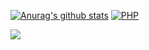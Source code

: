 <!--![image](https://github.com/ZainCheung/ZainCheung/blob/master/dino.gif)-->

<p align="left">
    <a href="https://github.com/anuraghazra/github-readme-stats"><img alt="Anurag's github stats" src="https://zaincheung-github-readme-stats.vercel.app/api?username=ZainCheung&show_icons=true&theme=radical"/></a>
     <a href="https://github.com/anuraghazra/github-readme-stats"><img alt="PHP" src="https://zaincheung-github-readme-stats.vercel.app/api/top-langs/?username=ZainCheung&hide=HTML,CSS&theme=radical"/></a>
</p>

![](https://komarev.com/ghpvc/?username=ZainCheung&base=100000)

<!-- <p align="center"> 
  Visitor count<br>
  <img src="https://profile-counter.glitch.me/ZainCheung/count.svg" />
</p> -->

<!--
### Visitors：<img src="https://github-visitor-badge.glitch.me/badge?page_id=ZainCheung"/>

[![Anurag's github stats](https://github-readme-stats.vercel.app/api?username=ZainCheung&show_icons=true&theme=radical)](https://github.com/anuraghazra/github-readme-stats)

[![Top Langs](https://github-readme-stats.vercel.app/api/top-langs/?username=ZainCheung&hide=HTML&theme=radical)](https://github.com/anuraghazra/github-readme-stats)
<!--
**ZainCheung/ZainCheung** is a ✨ _special_ ✨ repository because its `README.md` (this file) appears on your GitHub profile.

Here are some ideas to get you started:

- 🔭 I’m currently working on ...
- 🌱 I’m currently learning ...
- 👯 I’m looking to collaborate on ...
- 🤔 I’m looking for help with ...
- 💬 Ask me about ...
- 📫 How to reach me: ...
- 😄 Pronouns: ...
- ⚡ Fun fact: ...
-->
